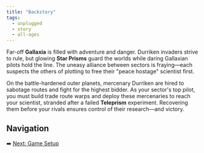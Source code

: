 ```yaml
---
title: "Backstory"
tags:
  - unplugged
  - story
  - all-ages
---
```


Far-off **Gallaxia** is filled with adventure and danger. Durriken invaders strive to rule, but glowing **Star Prisms** guard the worlds while daring Gallaxian pilots hold the line. The uneasy alliance between sectors is fraying—each suspects the others of plotting to free their "peace hostage" scientist first.

On the battle-hardened outer planets, mercenary Durriken are hired to sabotage routes and fight for the highest bidder. As your sector's top pilot, you must build trade route warps and deploy these mercenaries to reach your scientist, stranded after a failed **Teleprism** experiment. Recovering them before your rivals ensures control of their research—and victory.



## Navigation

➡️ [Next: Game Setup](/pilots_of_gallaxia/game_setup)
